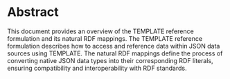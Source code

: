 # Abstract

This document provides an overview of the TEMPLATE reference formulation and its natural RDF mappings. The TEMPLATE reference formulation describes how to access and reference data within JSON data sources using TEMPLATE. The natural RDF mappings define the process of converting native JSON data types into their corresponding RDF literals, ensuring compatibility and interoperability with RDF standards. 
